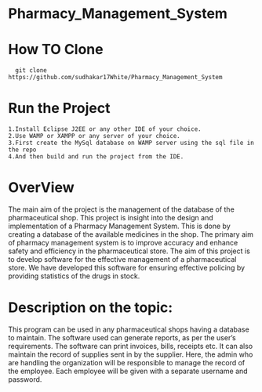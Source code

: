 # Pharmacy_Management_System

# How TO Clone 
 
      git clone https://github.com/sudhakar17White/Pharmacy_Management_System
      

# Run the Project       

    1.Install Eclipse J2EE or any other IDE of your choice.
    2.Use WAMP or XAMPP or any server of your choice.
    3.First create the MySql database on WAMP server using the sql file in the repo
    4.And then build and run the project from the IDE.

# OverView

The main aim of the project is the management of the database of the pharmaceutical shop. This project is insight into the design and implementation of
a Pharmacy Management System. This is done by creating a database of the available medicines in the shop. The primary aim of pharmacy management system    is to improve accuracy and enhance safety and efficiency in the pharmaceutical store. The aim of this project is to develop software for the effective     management of a pharmaceutical store. We have developed this software for ensuring effective policing by providing statistics of the drugs in stock.

# Description on the topic:
  This program can be used in any pharmaceutical shops having a database to maintain. The software used can generate reports, as per the user’s             
  requirements. The software can print invoices, bills, receipts etc. It can also maintain the record of supplies sent in by the supplier. Here, the admin 
  who are handling the organization will be responsible to manage the record of the employee. Each employee will be given with a separate username and 
  password.
